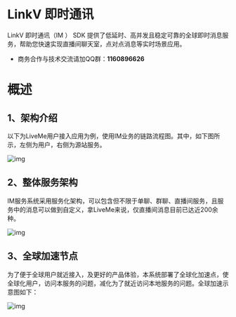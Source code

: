 # LinkV 即时通讯

LinkV 即时通讯（IM ） SDK 提供了低延时、高并发且稳定可靠的全球即时消息服务，帮助您快速实现直播间聊天室，点对点消息等实时场景应用。
* 商务合作与技术交流请加QQ群：**1160896626**

# 概述


## 1、架构介绍

以下为LiveMe用户接入应用为例，使用IM业务的链路流程图。其中，如下图所示，左侧为用户，右侧为源站服务。

![img](https://dl.linkv.io/doc/zh/android/im/images/im_chain_diagram.png)



## 2、整体服务架构

IM服务系统采用服务化架构，可以包含但不限于单聊、群聊、直播间服务，且服务中的消息可以做到自定义，拿LiveMe来说，仅直播间消息目前已达近200余种。

![img](https://dl.linkv.io/doc/zh/android/im/images/server_architecture.png)

## 3、全球加速节点

为了便于全球用户就近接入，及更好的产品体验，本系统部署了全球化加速点，使全球化用户，访问本服务的问题，减化为了就近访问本地服务的问题。全球加速示意图如下：

![img](https://dl.linkv.io/doc/zh/android/im/images/world_node.png)

